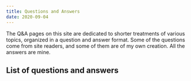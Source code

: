 ```yaml
---
title: Questions and Answers
date: 2020-09-04
---
```


The Q&A pages on this site are dedicated to shorter treatments of various topics, organized in a question and answer format. Some of the questions come from site readers, and some of them are of my own creation. All the answers are mine.

## List of questions and answers
